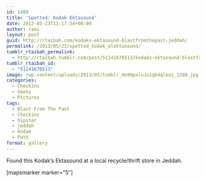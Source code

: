 ```yaml
---
id: 1400
title: 'Spotted: Kodak Ektasound'
date: 2013-05-23T11:17:54+00:00
author: rami
layout: post
guid: http://rtaibah.com/kodaks-ektasound-blastfromthepast-jeddah/
permalink: /2013/05/23/spotted_kodak_elektasound/
tumblr_rtaibah_permalink:
  - http://rtaibah.tumblr.com/post/51141676513/kodaks-ektasound-blastfromthepast-jeddah
tumblr_rtaibah_id:
  - "51141676513"
image: /wp-content/uploads/2013/05/tumblr_mn90pxluJu1qb4qlko1_1280.jpg
categories:
  - Checkins
  - Geeky
  - Pictures
tags:
  - Blast From The Past
  - Checkins
  - hipster
  - jeddah
  - Kodak
  - Path
format: gallery
---
```

Found this Kodak&#8217;s Ektasound at a local recycle/thrift store in Jeddah.

[mapsmarker marker=&#8221;5&#8243;]